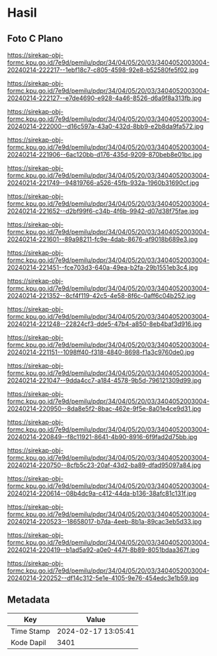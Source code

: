 # Hasil

## Foto C Plano

https://sirekap-obj-formc.kpu.go.id/7e9d/pemilu/pdpr/34/04/05/20/03/3404052003004-20240214-222217--1ebf18c7-c805-4598-92e8-b52580fe5f02.jpg

https://sirekap-obj-formc.kpu.go.id/7e9d/pemilu/pdpr/34/04/05/20/03/3404052003004-20240214-222127--e7de4690-e928-4a46-8526-d6a9f8a313fb.jpg

https://sirekap-obj-formc.kpu.go.id/7e9d/pemilu/pdpr/34/04/05/20/03/3404052003004-20240214-222000--d16c597a-43a0-432d-8bb9-e2b8da9fa572.jpg

https://sirekap-obj-formc.kpu.go.id/7e9d/pemilu/pdpr/34/04/05/20/03/3404052003004-20240214-221906--6ac120bb-d176-435d-9209-870beb8e01bc.jpg

https://sirekap-obj-formc.kpu.go.id/7e9d/pemilu/pdpr/34/04/05/20/03/3404052003004-20240214-221749--94819766-a526-45fb-932a-1960b31690cf.jpg

https://sirekap-obj-formc.kpu.go.id/7e9d/pemilu/pdpr/34/04/05/20/03/3404052003004-20240214-221652--d2bf99f6-c34b-4f6b-9942-d07d38f75fae.jpg

https://sirekap-obj-formc.kpu.go.id/7e9d/pemilu/pdpr/34/04/05/20/03/3404052003004-20240214-221601--89a98211-fc9e-4dab-8676-af9018b689e3.jpg

https://sirekap-obj-formc.kpu.go.id/7e9d/pemilu/pdpr/34/04/05/20/03/3404052003004-20240214-221451--fce703d3-640a-49ea-b2fa-29b1551eb3c4.jpg

https://sirekap-obj-formc.kpu.go.id/7e9d/pemilu/pdpr/34/04/05/20/03/3404052003004-20240214-221352--8cf4f119-42c5-4e58-8f6c-0aff6c04b252.jpg

https://sirekap-obj-formc.kpu.go.id/7e9d/pemilu/pdpr/34/04/05/20/03/3404052003004-20240214-221248--22824cf3-dde5-47b4-a850-8eb4baf3d916.jpg

https://sirekap-obj-formc.kpu.go.id/7e9d/pemilu/pdpr/34/04/05/20/03/3404052003004-20240214-221151--1098ff40-f318-4840-8698-f1a3c9760de0.jpg

https://sirekap-obj-formc.kpu.go.id/7e9d/pemilu/pdpr/34/04/05/20/03/3404052003004-20240214-221047--9dda4cc7-a184-4578-9b5d-796121309d99.jpg

https://sirekap-obj-formc.kpu.go.id/7e9d/pemilu/pdpr/34/04/05/20/03/3404052003004-20240214-220950--8da8e5f2-8bac-462e-9f5e-8a01e4ce9d31.jpg

https://sirekap-obj-formc.kpu.go.id/7e9d/pemilu/pdpr/34/04/05/20/03/3404052003004-20240214-220849--f8c11921-8641-4b90-8916-6f9fad2d75bb.jpg

https://sirekap-obj-formc.kpu.go.id/7e9d/pemilu/pdpr/34/04/05/20/03/3404052003004-20240214-220750--8cfb5c23-20af-43d2-ba89-dfad95097a84.jpg

https://sirekap-obj-formc.kpu.go.id/7e9d/pemilu/pdpr/34/04/05/20/03/3404052003004-20240214-220614--08b4dc9a-c412-44da-b136-38afc81c131f.jpg

https://sirekap-obj-formc.kpu.go.id/7e9d/pemilu/pdpr/34/04/05/20/03/3404052003004-20240214-220523--18658017-b7da-4eeb-8b1a-89cac3eb5d33.jpg

https://sirekap-obj-formc.kpu.go.id/7e9d/pemilu/pdpr/34/04/05/20/03/3404052003004-20240214-220419--b1ad5a92-a0e0-447f-8b89-8051bdaa367f.jpg

https://sirekap-obj-formc.kpu.go.id/7e9d/pemilu/pdpr/34/04/05/20/03/3404052003004-20240214-220252--df14c312-5e1e-4105-9e76-454edc3e1b59.jpg


## Metadata

| Key        | Value               |
| ---------- | ------------------- |
| Time Stamp | 2024-02-17 13:05:41 |
| Kode Dapil | 3401                |



